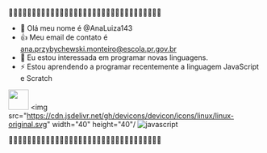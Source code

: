 🖤🖤🖤🖤🖤🖤🖤🖤🖤🖤🖤🖤🖤🖤🖤🖤🖤🖤🖤🖤🖤🖤🖤🖤🖤🖤🖤🖤🖤🖤🖤🖤🖤
- 👋 Olá meu nome é @AnaLuiza143
- :+1: Meu email de contato é ana.przybychewski.monteiro@escola.pr.gov.br
- 👀 Eu estou interessada em programar novas linguagens.
- ⚡ Estou aprendendo a programar recentemente a linguagem JavaScript e Scratch

<img src="https://cdn.jsdelivr.net/gh/devicons/devicon/icons/java/java-original.svg" width="40" height="40"/> <img src="https://cdn.jsdelivr.net/gh/devicons/devicon/icons/linux/linux-original.svg" width="40" height="40"/
![javascript](https://img.shields.io/badge/JavaScript-F7DF1E?style=for-the-badge&logo=javascript&logoColor=black)

🖤🖤🖤🖤🖤🖤🖤🖤🖤🖤🖤🖤🖤🖤🖤🖤🖤🖤🖤🖤🖤🖤🖤🖤🖤🖤🖤🖤🖤🖤🖤🖤🖤
